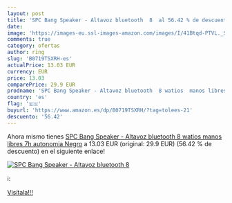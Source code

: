 ```yaml
---
layout: post
title: 'SPC Bang Speaker - Altavoz bluetooth  8  al 56.42 % de descuento'
date: 
image: 'https://images-eu.ssl-images-amazon.com/images/I/41Btqd-PTVL._SL200_.jpg'
comments: true
category: ofertas
author: ring
slug: 'B0719TSXRH-es'
actualPrice: 13.03 EUR
currency: EUR
price: 13.03
comparePrice: 29.9 EUR
prodname: 'SPC Bang Speaker - Altavoz bluetooth  8 watios  manos libres  7h autonomia   Negro'
country: 'es'
flag: '🇪🇸'
buyurl: 'https://www.amazon.es/dp/B0719TSXRH/?tag=tolees-21'
descuento: '56.42'
---
```


Ahora mismo tienes [SPC Bang Speaker - Altavoz bluetooth  8 watios  manos libres  7h autonomia   Negro](https://www.amazon.es/dp/B0719TSXRH/?tag=tolees-21) a 13.03 EUR (original: 29.9 EUR) (56.42 %  de descuento) en el siguiente enlace!

[![SPC Bang Speaker - Altavoz bluetooth  8 ](https://images-eu.ssl-images-amazon.com/images/I/41Btqd-PTVL._SL200_.jpg)](https://www.amazon.es/dp/B0719TSXRH/?tag=tolees-21)

ℹ️:


[Visítala!!!](https://www.amazon.es/dp/B0719TSXRH/?tag=tolees-21)
